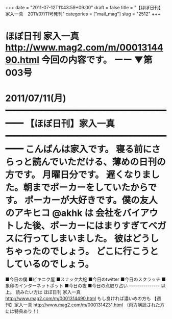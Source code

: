 +++
date = "2011-07-12T11:43:59+09:00"
draft = false
title = "【ほぼ日刊】家入一真　2011/07/11号発刊"
categories = ["mail_mag"]
slug = "2512"
+++

ほぼ日刊 家入一真
<a href="http://www.mag2.com/m/0001314490.html" target="_blank">http://www.mag2.com/m/0001314490.html</a>
今回の内容です。
ーー
▼第003号
　　　　　　　　　　　　2011/07/11(月)
━━━━━━━━━━━━━━━━━━━━
【ほぼ日刊】家入一真
━━━━━━━━━━━━━━━━━━━━
こんばんは家入です。
寝る前にさらっと読んでいただける、薄めの日刊の方です。
月曜日分です。
遅くなりました。朝までポーカーをしていたからです。
ポーカーが大好きです。僕の友人のアキヒコ @akhk は
会社をバイアウトした後、ポーカーにはまりすぎてべガスに行ってしまいました。
彼はどうしちゃったのでしょう。
どこに行こうとしているのでしょう。
===============================
■今日の僕
■ビキニク屋
■スナック大蛇
■今日のtwitter
■今日のスクラッチ
■象印のインターネットポット
■今日の夜
■今日の点取り占い
&#45;&#45;&#45;&#45;&#45;&#45;&#45;&#45;&#45;&#45;&#45;&#45;&#45;&#45;&#45;
以上。
読みたい方は
ほぼ日刊 家入一真
<a href="http://www.mag2.com/m/0001314490.html" target="_blank">http://www.mag2.com/m/0001314490.html</a>
もし良ければ濃いめの方も
【週刊】家入一真
<a href="http://www.mag2.com/m/0001314231.html" target="_blank">http://www.mag2.com/m/0001314231.html</a>
（両方購読された方には特典あり！）
